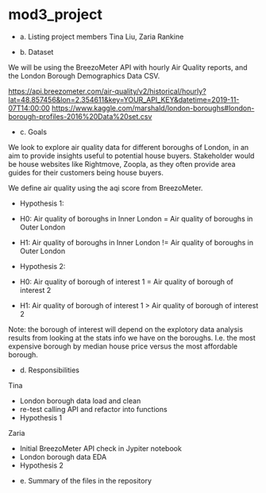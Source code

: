 # mod3_project



* a. Listing project members
Tina Liu, Zaria Rankine

* b. Dataset

We will be using the BreezoMeter API with hourly Air Quality reports, and the London Borough Demographics Data CSV.

https://api.breezometer.com/air-quality/v2/historical/hourly?lat=48.857456&lon=2.354611&key=YOUR_API_KEY&datetime=2019-11-07T14:00:00
https://www.kaggle.com/marshald/london-boroughs#london-borough-profiles-2016%20Data%20set.csv

* c. Goals

We look to explore air quality data for different boroughs of London, in an aim to provide insights useful to potential house buyers. Stakeholder would be house websites like Rightmove, Zoopla, as they often provide area guides for their customers being house buyers.

We define air quality using the aqi score from BreezoMeter.

- Hypothesis 1:
- H0: Air quality of boroughs in Inner London = Air quality of boroughs in Outer London
- H1: Air quality of boroughs in Inner London != Air quality of boroughs in Outer London

- Hypothesis 2:
- H0: Air quality of borough of interest 1 = Air quality of borough of interest 2
- H1: Air quality of borough of interest 1 > Air quality of borough of interest 2

Note: the borough of interest will depend on the explotory data analysis results from looking at the stats info we have on the boroughs. I.e. the most expensive borough by median house price versus the most affordable borough.

* d. Responsibilities

Tina
- London borough data load and clean
- re-test calling API and refactor into functions
- Hypothesis 1


Zaria
- Initial BreezoMeter API check in Jypiter notebook
- London borough data EDA
- Hypothesis 2




* e. Summary of the files in the repository

